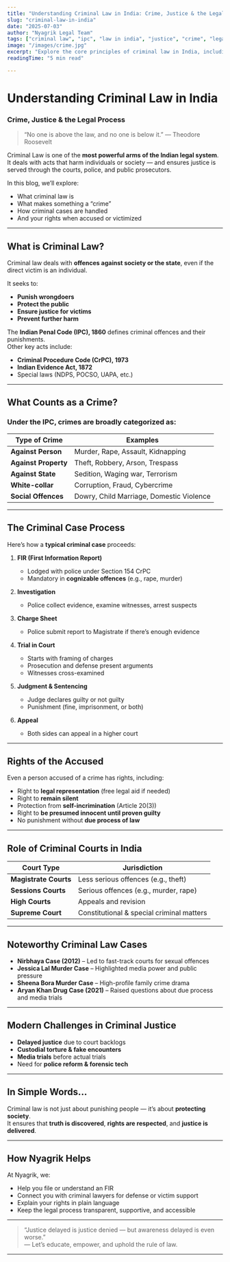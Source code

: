 ```yaml
---
title: "Understanding Criminal Law in India: Crime, Justice & the Legal Process"
slug: "criminal-law-in-india"
date: "2025-07-03"
author: "Nyagrik Legal Team"
tags: ["criminal law", "ipc", "law in india", "justice", "crime", "legal system"]
image: "/images/crime.jpg"
excerpt: "Explore the core principles of criminal law in India, including how crimes are defined, investigated, and prosecuted under the Indian Penal Code (IPC)."
readingTime: "5 min read"

---
```


# Understanding Criminal Law in India  
### Crime, Justice & the Legal Process

> “No one is above the law, and no one is below it.” — Theodore Roosevelt

Criminal Law is one of the **most powerful arms of the Indian legal system**. It deals with acts that harm individuals or society — and ensures justice is served through the courts, police, and public prosecutors.

In this blog, we’ll explore:
- What criminal law is
- What makes something a “crime”
- How criminal cases are handled
- And your rights when accused or victimized

---

## What is Criminal Law?

Criminal law deals with **offences against society or the state**, even if the direct victim is an individual.

It seeks to:
- **Punish wrongdoers**
- **Protect the public**
- **Ensure justice for victims**
- **Prevent further harm**

The **Indian Penal Code (IPC), 1860** defines criminal offences and their punishments.  
Other key acts include:
- **Criminal Procedure Code (CrPC), 1973**
- **Indian Evidence Act, 1872**
- Special laws (NDPS, POCSO, UAPA, etc.)

---

##  What Counts as a Crime?

### Under the IPC, crimes are broadly categorized as:

| Type of Crime       | Examples |
|---------------------|----------|
| **Against Person**  | Murder, Rape, Assault, Kidnapping |
| **Against Property**| Theft, Robbery, Arson, Trespass |
| **Against State**   | Sedition, Waging war, Terrorism |
| **White-collar**    | Corruption, Fraud, Cybercrime |
| **Social Offences** | Dowry, Child Marriage, Domestic Violence |

---

##  The Criminal Case Process

Here’s how a **typical criminal case** proceeds:

1. **FIR (First Information Report)**  
   - Lodged with police under Section 154 CrPC  
   - Mandatory in **cognizable offences** (e.g., rape, murder)

2. **Investigation**  
   - Police collect evidence, examine witnesses, arrest suspects

3. **Charge Sheet**  
   - Police submit report to Magistrate if there’s enough evidence

4. **Trial in Court**  
   - Starts with framing of charges  
   - Prosecution and defense present arguments  
   - Witnesses cross-examined

5. **Judgment & Sentencing**  
   - Judge declares guilty or not guilty  
   - Punishment (fine, imprisonment, or both)

6. **Appeal**  
   - Both sides can appeal in a higher court

---

## Rights of the Accused

Even a person accused of a crime has rights, including:

- Right to **legal representation** (free legal aid if needed)
- Right to **remain silent**
- Protection from **self-incrimination** (Article 20(3))
- Right to **be presumed innocent until proven guilty**
- No punishment without **due process of law**

---

##  Role of Criminal Courts in India

| Court Type           | Jurisdiction |
|----------------------|--------------|
| **Magistrate Courts**| Less serious offences (e.g., theft) |
| **Sessions Courts**  | Serious offences (e.g., murder, rape) |
| **High Courts**      | Appeals and revision |
| **Supreme Court**    | Constitutional & special criminal matters |

---

##  Noteworthy Criminal Law Cases

- **Nirbhaya Case (2012)** – Led to fast-track courts for sexual offences
- **Jessica Lal Murder Case** – Highlighted media power and public pressure
- **Sheena Bora Murder Case** – High-profile family crime drama
- **Aryan Khan Drug Case (2021)** – Raised questions about due process and media trials

---

##  Modern Challenges in Criminal Justice

- **Delayed justice** due to court backlogs
- **Custodial torture & fake encounters**
- **Media trials** before actual trials
- Need for **police reform & forensic tech**

---

##  In Simple Words...

Criminal law is not just about punishing people — it’s about **protecting society**.  
It ensures that **truth is discovered**, **rights are respected**, and **justice is delivered**.

---

## How Nyagrik Helps

At Nyagrik, we:
- Help you file or understand an FIR
- Connect you with criminal lawyers for defense or victim support
- Explain your rights in plain language
- Keep the legal process transparent, supportive, and accessible

---

> “Justice delayed is justice denied — but awareness delayed is even worse.”  
> — Let’s educate, empower, and uphold the rule of law.

---

